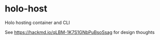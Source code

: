 # holo-host

Holo hosting container and CLI

See https://hackmd.io/qLBM-1K7S1GNbPuBsoSsag for design thoughts
